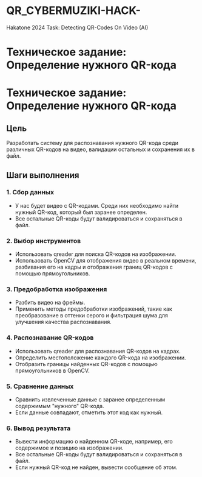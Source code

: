 # QR_CYBERMUZIKI-HACK-
Hakatone 2024 Task: Detecting QR-Codes On Video (AI)

# Техническое задание: Определение нужного QR-кода

# Техническое задание: Определение нужного QR-кода

## Цель
Разработать систему для распознавания нужного QR-кода среди различных QR-кодов на видео, валидации остальных и сохранения их в файл.

## Шаги выполнения

### 1. Сбор данных
- У нас будет видео с QR-кодами. Среди них необходимо найти нужный QR-код, который был заранее определен.
- Все остальные QR-коды будут валидироваться и сохраняться в файл.

### 2. Выбор инструментов
- Использовать qreader для поиска QR-кодов на изображении.
- Использовать OpenCV для отображения видео в реальном времени, разбивания его на кадры и отображения границ QR-кодов с помощью прямоугольников.

### 3. Предобработка изображения
- Разбить видео на фреймы.
- Применить методы предобработки изображений, такие как преобразование в оттенки серого и фильтрация шума для улучшения качества распознавания.

### 4. Распознавание QR-кодов
- Использовать qreader для распознавания QR-кодов на кадрах.
- Определить местоположение каждого QR-кода на изображении.
- Отобразить границы найденных QR-кодов с помощью прямоугольников в OpenCV.

### 5. Сравнение данных
- Сравнить извлеченные данные с заранее определенным содержимым "нужного" QR-кода.
- Если данные совпадают, отметить этот код как нужный.

### 6. Вывод результата
- Вывести информацию о найденном QR-коде, например, его содержимое и позицию на изображении.
- Все остальные QR-коды будут валидироваться и сохраняться в файл.
- Если нужный QR-код не найден, вывести сообщение об этом.


